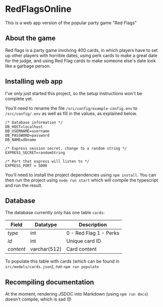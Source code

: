 # RedFlagsOnline
This is a web app version of the popular party game "Red Flags"

## About the game
Red flags is a party game involving 400 cards, in which players have to set up other players with horrible dates, using perk cards to make a great date for the judge, and using Red Flag cards to make someone else's date look like a  garbage person.

## Installing web app
I've only just started this project, so the setup instructions won't be complete yet.

You'll need to rename the file `/src/config/example-config.env` to `/src/config/.env` as well as fill in the values, as explained below.
```
/* Database information */
DB_HOST=localhost 
DB_USERNAME=username
DB_PASSWORD=password
DB_NAME=dbname

/* Express session secret, change to a random string */
EXPRESS_SECRET=randomString

/* Port that express will listen to */
EXPRESS_PORT = 5000
```
You'll need to install the project dependencies using `npm install`. You can then run the project using `node run start` which will compile the typescript and run the result.

## Database
The database currently only has one table `cards`:

| Field   | Datatype | Description            |
|---------|----------|------------------------|
| *type*   | int      | 0 - Red Flag 1 - Perks |
| *id*      | int      | Unique card ID         |
| *content* | varchar(512)    | Card content           |
To populate this table with cards (which can be found in `src/models/cards.json`), run `npm run populate`

## Recompiling documentation
At the moment, rendering JSDOC into Markdown (using `npm run docs`) doesn't compile, which is sad 😞
